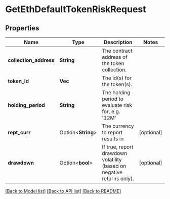 # GetEthDefaultTokenRiskRequest

## Properties

Name | Type | Description | Notes
------------ | ------------- | ------------- | -------------
**collection_address** | **String** | The contract address of the token collection. | 
**token_id** | **Vec<String>** | The id(s) for the token(s). | 
**holding_period** | **String** | The holding period to evaluate risk for, e.g. '12M' | 
**rept_curr** | Option<**String**> | The currency to report results in | [optional]
**drawdown** | Option<**bool**> | If true, report drawdown volatility (based on negative returns only). | [optional]

[[Back to Model list]](../README.md#documentation-for-models) [[Back to API list]](../README.md#documentation-for-api-endpoints) [[Back to README]](../README.md)


